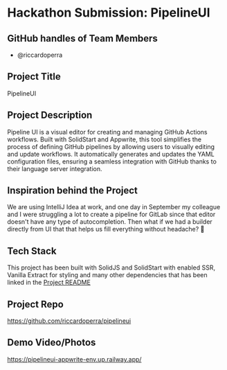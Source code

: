 # Hackathon Submission: PipelineUI

## GitHub handles of Team Members  
- @riccardoperra

## Project Title
PipelineUI

## Project Description    
Pipeline UI is a visual editor for creating and managing GitHub Actions workflows. 
Built with SolidStart and Appwrite, this tool simplifies the process of defining GitHub pipelines 
by allowing users to visually editing and update workflows. 
It automatically generates and updates the YAML configuration files, ensuring a seamless integration with 
GitHub thanks to their language server integration.

## Inspiration behind the Project  
We are using IntelliJ Idea at work, and one day in September my colleague and I were struggling a lot
to create a pipeline for GitLab since that editor doesn't have any type of autocompletion. Then what if we had a builder 
directly from UI that that helps us fill everything without headache? 🤣

## Tech Stack    
This project has been built with SolidJS and SolidStart with enabled SSR, Vanilla Extract for styling and many other dependencies that 
has been linked in the [Project README](https://github.com/riccardoperra/pipelineui?tab=readme-ov-file#-technical-info)

## Project Repo  

https://github.com/riccardoperra/pipelineui

## Demo Video/Photos  

https://pipelineui-appwrite-env.up.railway.app/
